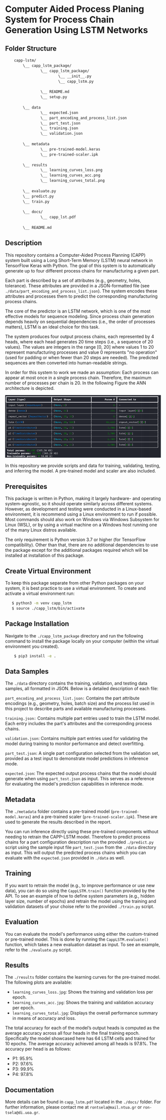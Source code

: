 # Computer Aided Process Planing System for Process Chain Generation Using LSTM Networks

## Folder Structure

```bash
    capp-lstm/
        \__ capp_lstm_package/
                \__ capp_lstm_package/
                        \__ __init__.py
                        \__ capp_lstm.py
            
                \__ README.md
                \__ setup.py
        
        \__ data
                \__ expected.json
                \__ part_encoding_and_process_list.json
                \__ part_test.json
                \__ training.json
                \__ validation.json

        \__ metadata
                \__ pre-trained-model.keras
                \__ pre-trained-scaler.ipk

        \__ results
                \__ learning_curves_loss.png
                \__ learning_curves_acc.png
                \__ learning_curves_total.png

        \__ evaluate.py
        \__ predict.py
        \__ train.py
        
        \__ docs/
                \__ capp_lst.pdf
        
        \__ README.md
```

## Description

This repository contains a Computer-Aided Process Planning (CAPP) system built using a Long Short-Term Memory (LSTM) neural network in TensorFlow Keras with Python. The goal of this system is to automatically generate up to four different process chains for manufacturing a given part.

Each part is described by a set of attributes (e.g., geometry, holes, tolerance). These attributes are provided in a JSON-formatted file (see `./data/part_encoding_and_process_list.json`). The system encodes these attributes and processes them to predict the corresponding manufacturing process chains.

The core of the predictor is an LSTM network, which is one of the most effective models for sequence modeling. Since process chain generation depends heavily on sequential dependencies (i.e., the order of processes matters), LSTM is an ideal choice for this task.

The system produces four output process chains, each represented by 4 heads, where each head generates 20 time steps (i.e., a sequence of 20 values). The values are integers in the range [0, 20] where values 1 to 20 represent manufacturing processes and value 0 represents "no operation" (used for padding or when fewer than 20 steps are needed). The predicted sequences are then converted into human-readable strings.

In order for this system to work we made an assumption: Each process can appear at most once in a single process chain. Therefore, the maximum number of processes per chain is 20. In the following Figure the ANN architecture is depicted.

<p align="center" width="25%">
    <img src="results/model_table.png">
</p>

In this repository we provide scripts and data for training, validating, testing, and inferring the model. A pre-trained model and scaler are also included.

## Prerequisites

This package is written in Python, making it largely hardware- and operating system-agnostic, so it should operate similarly across different systems. However, as development and testing were conducted in a Linux-based environment, it is recommend using a Linux environment to run  if possible. Most commands should also work on Windows via Windows Subsystem for Linux (WSL), or by using a virtual machine on a Windows host running one of the many Linux distros available.

The only requirement is Python version 3.7 or higher (for TensorFlow compatibility). Other than that, there are no additional dependencies to use the package except for the additional packages required which will be installed at installation of this package.

## Create Virtual Environment

To keep this package separate from other Python packages on your system, it is best practice to use a virtual environment. To create and activate a virtual environment run:

```bash
   $ python3 -m venv capp_lstm
   $ source ./capp_lstm/bin/activate
```

## Package Installation 

Navigate to the `./capp_lstm_package` directory and run the following command to install the package locally on your computer (within the virtual environment you created).

```bash
    $ pip3 install -e .
```

## Data Samples

The `./data` directory contains the training, validation, and testing data samples, all formatted in JSON. Below is a detailed description of each file:

`part_encoding_and_process_list.json:` Contains the part attribute encodings (e.g., geometry, holes, batch size) and the process list used in this project to describe parts and available manufacturing processes.

`training.json:` Contains multiple part entries used to train the LSTM model. Each entry includes the part's attributes and the corresponding process chains.

`validation.json`: Contains multiple part entries used for validating the model during training to monitor performance and detect overfitting.

`part_test.json`: A single part configuration selected from the validation set, provided as a test input to demonstrate model predictions in inference mode.

`expected.json`: The expected output process chains that the model should generate when using `part_test.json` as input. This serves as a reference for evaluating the model's prediction capabilities in inference mode.

## Metadata

The `./metadata` folder contains a pre-trained model (`pre-trained-model.keras`) and a pre-trained scaler (`pre-trained-scaler.ipk`). These are used to generate the results described in the report.

You can run inference directly using these pre-trained components without needing to retrain the CAPP-LSTM model. Therefore to predict process chains for a part configuration description run the provided `./predict.py` script using the sample input file `part_test.json` from the `./data` directory as input. This will output the predicted process chains which you can evaluate with the `expected.json` provided in `./data` as well.

## Training

If you want to retrain the model (e.g., to improve performance or use new data), you can do so using the `CappLSTM.train()` function provided by the API. To see an example of how to  define system parameters (e.g., hidden layer size, number of epochs) and retrain the model using the training and validation datasets of your choise refer to the provided `./train.py` script.


## Evaluation

You can evaluate the model's performance using either the custom-trained or pre-trained model. This is done by running the `CappLSTM.evaluate()` function, which takes a new evaluation dataset as input. To see an example, refer to the `./evaluate.py` script.

## Results

The `./results` folder contains the learning curves for the pre-trained model. The following plots are available:

* `learning_curves_loss.jpg`: Shows the training and validation loss per epoch.
* `learning_curves_acc.jpg`: Shows the training and validation accuracy per epoch.
* `learning_curves_total.jpg`: Displays the overall performance summary in means of accuracy and loss.

The total accuracy for each of the model’s output heads is computed as the average accuracy across all four heads in the final training epoch. Specifically the model showcased here has 64 LSTM cells and trained for 10 epochs. The average accuracy achieved among all heads is 97.8%. The accuracy per head is as follows:

* P1: 95.9%
* P2: 97.6%
* P3: 99.9%
* P4: 97.8%

## Documentation

More details can be found in `capp_lstm.pdf` located in the `./docs/` folder. For further information, please contact me at `rontsela@mail.ntua.gr` or `ron-tsela@di.uoa.gr`.
